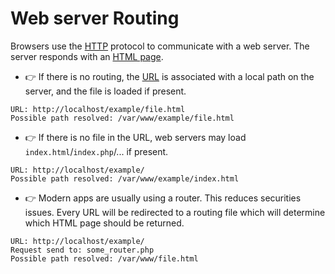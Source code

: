 # Web server Routing

<div class="row row-cols-lg-2"><div>

Browsers use the [HTTP](/operating-systems/networking/protocols/http.md) protocol to communicate with a web server. The server responds with an [HTML page](/programming-languages/web/html/index.md).

* 👉 If there is no routing, the [URL](/programming-languages/web/_general/random/url.md) is associated with a local path on the server, and the file is loaded if present.

```text!
URL: http://localhost/example/file.html
Possible path resolved: /var/www/example/file.html
```

* 👉 If there is no file in the URL, web servers may load `index.html`/`index.php`/... if present.

```text!
URL: http://localhost/example/
Possible path resolved: /var/www/example/index.html
```
</div><div>

* 👉 Modern apps are usually using a router. This reduces securities issues. Every URL will be redirected to a routing file which will determine which HTML page should be returned.

```text!
URL: http://localhost/example/
Request send to: some_router.php 
Possible path resolved: /var/www/file.html
```
</div></div>
